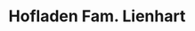 ---
title: "Hofladen Fam. Lienhart"
url: /sankt-andrae-hoech/hofladen-fam-lienhart/
shop: Hofladen
---